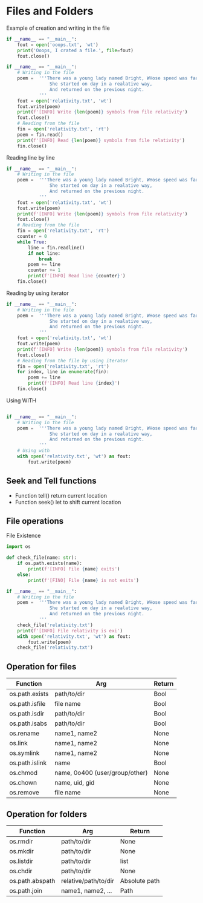 # Files and Folders
Example of creation and writing in the file
```python
if __name__ == "__main__":
    fout = open('ooops.txt', 'wt')
    print('Ooops, I crated a file.', file=fout)
    fout.close()
```
```python
if __name__ == "__main__":
    # Writing in the file
    poem =  '''There was a young lady named Bright, WHose speed was far faster than light;
                She started on day in a realative way,
                And returned on the previous night.
            '''
    fout = open('relativity.txt', 'wt')
    fout.write(poem)
    print(f'[INFO] Write {len(poem)} symbols from file relativity')
    fout.close()
    # Reading from the file
    fin = open('relativity.txt', 'rt')
    poem = fin.read()
    print(f'[INFO] Read {len(poem)} symbols from file relativity')
    fin.close()
```
Reading line by line
```python
if __name__ == "__main__":
    # Writing in the file
    poem =  '''There was a young lady named Bright, WHose speed was far faster than light;
                She started on day in a realative way,
                And returned on the previous night.
            '''
    fout = open('relativity.txt', 'wt')
    fout.write(poem)
    print(f'[INFO] Write {len(poem)} symbols from file relativity')
    fout.close()
    # Reading from the file
    fin = open('relativity.txt', 'rt')
    counter = 0
    while True:
        line = fin.readline()
        if not line:
            break
        poem += line
        counter += 1
        print(f'[INFO] Read line {counter}')
    fin.close()
```
Reading by using iterator
```python
if __name__ == "__main__":
    # Writing in the file
    poem =  '''There was a young lady named Bright, WHose speed was far faster than light;
                She started on day in a realative way,
                And returned on the previous night.
            '''
    fout = open('relativity.txt', 'wt')
    fout.write(poem)
    print(f'[INFO] Write {len(poem)} symbols from file relativity')
    fout.close()
    # Reading from the file by using iterator
    fin = open('relativity.txt', 'rt')
    for index, line in enumerate(fin):
        poem += line
        print(f'[INFO] Read line {index}')
    fin.close()
```
Using WITH
```python

if __name__ == "__main__":
    # Writing in the file
    poem =  '''There was a young lady named Bright, WHose speed was far faster than light;
                She started on day in a realative way,
                And returned on the previous night.
            '''
    # Using with
    with open('relativity.txt', 'wt') as fout:
        fout.write(poem)
```
## Seek and Tell functions
- Function tell() return current location 
- Function seek() let to shift current location
## File operations
File Existence
```python
import os

def check_file(name: str):
    if os.path.exists(name):
        print(f'[INFO] File {name} exits')
    else:
        print(f'[FINO] File {name} is not exits')

if __name__ == "__main__":
    # Writing in the file
    poem =  '''There was a young lady named Bright, WHose speed was far faster than light;
                She started on day in a realative way,
                And returned on the previous night.
            '''
    check_file('relativity.txt')
    print(f'[INFO] File relativity is exi')
    with open('relativity.txt', 'wt') as fout:
        fout.write(poem)
    check_file('relativity.txt')
```
## Operation for files
|Function|Arg|Return|
|--------|---|------|
|os.path.exists|path/to/dir|Bool|
|os.path.isfile|file name|Bool|
|os.path.isdir|path/to/dir|Bool|
|os.path.isabs|path/to/dir|Bool|
|os.rename|name1, name2|None|
|os.link|name1, name2|None|
|os.symlink|name1, name2|None|
|os.path.islink|name|Bool|
|os.chmod|name, 0o400 (user/group/other)|None|
|os.chown|name, uid, gid|None|
|os.remove|file name|None|

## Operation for folders
|Function|Arg|Return|
|--------|---|------|
|os.rmdir|path/to/dir|None|
|os.mkdir|path/to/dir|None|
|os.listdir|path/to/dir|list|
|os.chdir|path/to/dir|None|
|os.path.abspath|relative/path/to/dir|Absolute path|
|os.path.join|name1, name2, ...|Path|